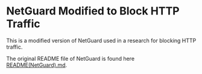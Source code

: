 # NetGuard Modified to Block HTTP Traffic

This is a modified version of NetGuard used in a research for blocking HTTP traffic.

The original README file of NetGuard is found here [README(NetGuard).md](README\(NetGuard\).md).
